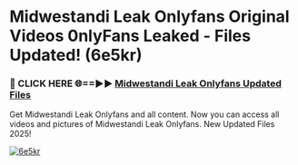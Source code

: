 # Midwestandi Leak Onlyfans Original Videos 0nlyFans Leaked - Files Updated! (6e5kr)

<h3>🔴 CLICK HERE 🌐==►► <a href="https://tinyurl.com/2wckxsce" rel="nofollow">Midwestandi Leak Onlyfans Updated Files</a></h3>

Get Midwestandi Leak Onlyfans and all content. Now you can access all videos and pictures of Midwestandi Leak Onlyfans. New Updated Files 2025!

[![6e5kr](https://i.imgur.com/AFduVYN.gif)](https://tinyurl.com/2wckxsce)
